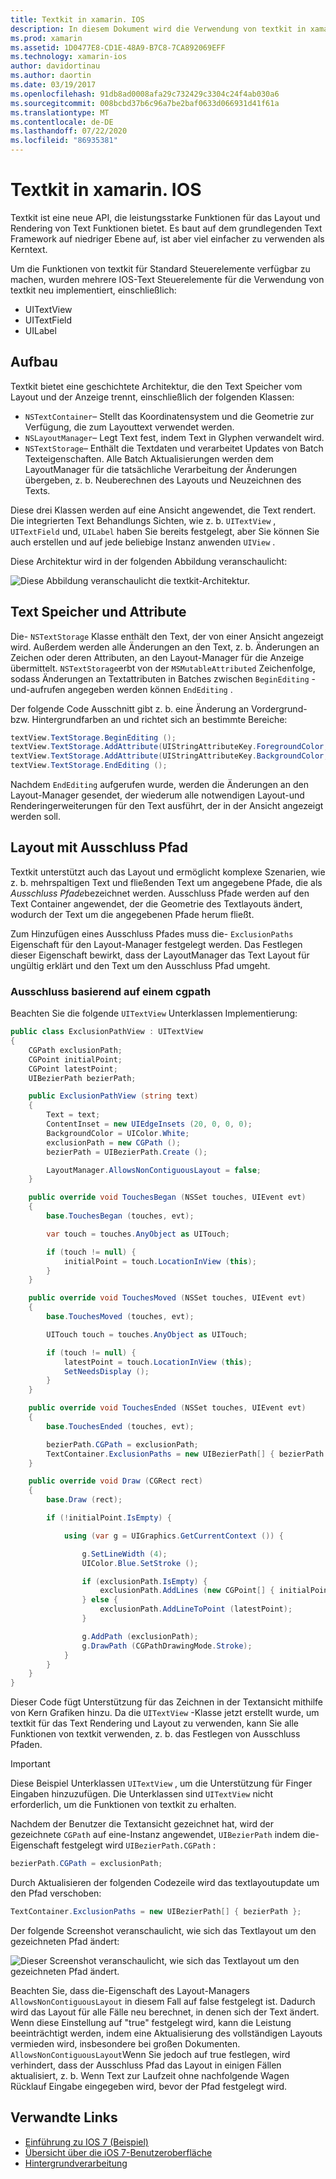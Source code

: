 ```yaml
---
title: Textkit in xamarin. IOS
description: In diesem Dokument wird die Verwendung von textkit in xamarin. IOS beschrieben. Textkit bietet leistungsstarke Funktionen für das Layout und Rendering von Text.
ms.prod: xamarin
ms.assetid: 1D0477E8-CD1E-48A9-B7C8-7CA892069EFF
ms.technology: xamarin-ios
author: davidortinau
ms.author: daortin
ms.date: 03/19/2017
ms.openlocfilehash: 91db8ad0008afa29c732429c3304c24f4ab030a6
ms.sourcegitcommit: 008bcbd37b6c96a7be2baf0633d066931d41f61a
ms.translationtype: MT
ms.contentlocale: de-DE
ms.lasthandoff: 07/22/2020
ms.locfileid: "86935381"
---
```

# <a name="textkit-in-xamarinios"></a>Textkit in xamarin. IOS

Textkit ist eine neue API, die leistungsstarke Funktionen für das Layout und Rendering von Text Funktionen bietet. Es baut auf dem grundlegenden Text Framework auf niedriger Ebene auf, ist aber viel einfacher zu verwenden als Kerntext.

Um die Funktionen von textkit für Standard Steuerelemente verfügbar zu machen, wurden mehrere IOS-Text Steuerelemente für die Verwendung von textkit neu implementiert, einschließlich:

- UITextView
- UITextField
- UILabel

## <a name="architecture"></a>Aufbau

Textkit bietet eine geschichtete Architektur, die den Text Speicher vom Layout und der Anzeige trennt, einschließlich der folgenden Klassen:

- `NSTextContainer`– Stellt das Koordinatensystem und die Geometrie zur Verfügung, die zum Layouttext verwendet werden.
- `NSLayoutManager`– Legt Text fest, indem Text in Glyphen verwandelt wird.
- `NSTextStorage`– Enthält die Textdaten und verarbeitet Updates von Batch Texteigenschaften. Alle Batch Aktualisierungen werden dem LayoutManager für die tatsächliche Verarbeitung der Änderungen übergeben, z. b. Neuberechnen des Layouts und Neuzeichnen des Texts.

Diese drei Klassen werden auf eine Ansicht angewendet, die Text rendert. Die integrierten Text Behandlungs Sichten, wie z. b. `UITextView` , `UITextField` und, `UILabel` haben Sie bereits festgelegt, aber Sie können Sie auch erstellen und auf jede beliebige Instanz anwenden `UIView` .

Diese Architektur wird in der folgenden Abbildung veranschaulicht:

 ![Diese Abbildung veranschaulicht die textkit-Architektur.](textkit-images/textkitarch.png)

## <a name="text-storage-and-attributes"></a>Text Speicher und Attribute

Die- `NSTextStorage` Klasse enthält den Text, der von einer Ansicht angezeigt wird. Außerdem werden alle Änderungen an den Text, z. b. Änderungen an Zeichen oder deren Attributen, an den Layout-Manager für die Anzeige übermittelt. `NSTextStorage`erbt von der `MSMutableAttributed` Zeichenfolge, sodass Änderungen an Textattributen in Batches zwischen `BeginEditing` -und-aufrufen angegeben werden können `EndEditing` .

Der folgende Code Ausschnitt gibt z. b. eine Änderung an Vordergrund-bzw. Hintergrundfarben an und richtet sich an bestimmte Bereiche:

```csharp
textView.TextStorage.BeginEditing ();
textView.TextStorage.AddAttribute(UIStringAttributeKey.ForegroundColor, UIColor.Green, new NSRange(200, 400));
textView.TextStorage.AddAttribute(UIStringAttributeKey.BackgroundColor, UIColor.Black, new NSRange(210, 300));
textView.TextStorage.EndEditing ();
```

Nachdem `EndEditing` aufgerufen wurde, werden die Änderungen an den Layout-Manager gesendet, der wiederum alle notwendigen Layout-und Renderingerweiterungen für den Text ausführt, der in der Ansicht angezeigt werden soll.

## <a name="layout-with-exclusion-path"></a>Layout mit Ausschluss Pfad

Textkit unterstützt auch das Layout und ermöglicht komplexe Szenarien, wie z. b. mehrspaltigen Text und fließenden Text um angegebene Pfade, die als *Ausschluss Pfade*bezeichnet werden. Ausschluss Pfade werden auf den Text Container angewendet, der die Geometrie des Textlayouts ändert, wodurch der Text um die angegebenen Pfade herum fließt.

Zum Hinzufügen eines Ausschluss Pfades muss die- `ExclusionPaths` Eigenschaft für den Layout-Manager festgelegt werden. Das Festlegen dieser Eigenschaft bewirkt, dass der LayoutManager das Text Layout für ungültig erklärt und den Text um den Ausschluss Pfad umgeht.

### <a name="exclusion-based-on-a-cgpath"></a>Ausschluss basierend auf einem cgpath

Beachten Sie die folgende `UITextView` Unterklassen Implementierung:

```csharp
public class ExclusionPathView : UITextView
{
    CGPath exclusionPath;
    CGPoint initialPoint;
    CGPoint latestPoint;
    UIBezierPath bezierPath;

    public ExclusionPathView (string text)
    {
        Text = text;
        ContentInset = new UIEdgeInsets (20, 0, 0, 0);
        BackgroundColor = UIColor.White;
        exclusionPath = new CGPath ();
        bezierPath = UIBezierPath.Create ();

        LayoutManager.AllowsNonContiguousLayout = false;
    }

    public override void TouchesBegan (NSSet touches, UIEvent evt)
    {
        base.TouchesBegan (touches, evt);

        var touch = touches.AnyObject as UITouch;

        if (touch != null) {
            initialPoint = touch.LocationInView (this);
        }
    }

    public override void TouchesMoved (NSSet touches, UIEvent evt)
    {
        base.TouchesMoved (touches, evt);

        UITouch touch = touches.AnyObject as UITouch;

        if (touch != null) {
            latestPoint = touch.LocationInView (this);
            SetNeedsDisplay ();
        }
    }

    public override void TouchesEnded (NSSet touches, UIEvent evt)
    {
        base.TouchesEnded (touches, evt);

        bezierPath.CGPath = exclusionPath;
        TextContainer.ExclusionPaths = new UIBezierPath[] { bezierPath };
    }

    public override void Draw (CGRect rect)
    {
        base.Draw (rect);

        if (!initialPoint.IsEmpty) {

            using (var g = UIGraphics.GetCurrentContext ()) {

                g.SetLineWidth (4);
                UIColor.Blue.SetStroke ();

                if (exclusionPath.IsEmpty) {
                    exclusionPath.AddLines (new CGPoint[] { initialPoint, latestPoint });
                } else {
                    exclusionPath.AddLineToPoint (latestPoint);
                }

                g.AddPath (exclusionPath);
                g.DrawPath (CGPathDrawingMode.Stroke);
            }
        }
    }
}
```

Dieser Code fügt Unterstützung für das Zeichnen in der Textansicht mithilfe von Kern Grafiken hinzu. Da die `UITextView` -Klasse jetzt erstellt wurde, um textkit für das Text Rendering und Layout zu verwenden, kann Sie alle Funktionen von textkit verwenden, z. b. das Festlegen von Ausschluss Pfaden.

> [!IMPORTANT]
> Diese Beispiel Unterklassen `UITextView` , um die Unterstützung für Finger Eingaben hinzuzufügen. Die Unterklassen sind `UITextView` nicht erforderlich, um die Funktionen von textkit zu erhalten.

Nachdem der Benutzer die Textansicht gezeichnet hat, wird der gezeichnete `CGPath` auf eine-Instanz angewendet, `UIBezierPath` indem die-Eigenschaft festgelegt wird `UIBezierPath.CGPath` :

```csharp
bezierPath.CGPath = exclusionPath;
```

Durch Aktualisieren der folgenden Codezeile wird das textlayoutupdate um den Pfad verschoben:

```csharp
TextContainer.ExclusionPaths = new UIBezierPath[] { bezierPath };
```

Der folgende Screenshot veranschaulicht, wie sich das Textlayout um den gezeichneten Pfad ändert:

<!-- ![This screenshot illustrates how the text layout changes to flow around the drawn path](textkit-images/exclusionpath1.png)-->
![Dieser Screenshot veranschaulicht, wie sich das Textlayout um den gezeichneten Pfad ändert.](textkit-images/exclusionpath2.png)

Beachten Sie, dass die-Eigenschaft des Layout-Managers `AllowsNonContiguousLayout` in diesem Fall auf false festgelegt ist. Dadurch wird das Layout für alle Fälle neu berechnet, in denen sich der Text ändert. Wenn diese Einstellung auf "true" festgelegt wird, kann die Leistung beeinträchtigt werden, indem eine Aktualisierung des vollständigen Layouts vermieden wird, insbesondere bei großen Dokumenten. `AllowsNonContiguousLayout`Wenn Sie jedoch auf true festlegen, wird verhindert, dass der Ausschluss Pfad das Layout in einigen Fällen aktualisiert, z. b. Wenn Text zur Laufzeit ohne nachfolgende Wagen Rücklauf Eingabe eingegeben wird, bevor der Pfad festgelegt wird.

## <a name="related-links"></a>Verwandte Links

- [Einführung zu IOS 7 (Beispiel)](https://docs.microsoft.com/samples/xamarin/ios-samples/introtoios7)
- [Übersicht über die iOS 7-Benutzeroberfläche](~/ios/platform/introduction-to-ios7/ios7-ui.md)
- [Hintergrundverarbeitung](~/ios/app-fundamentals/backgrounding/index.md)
